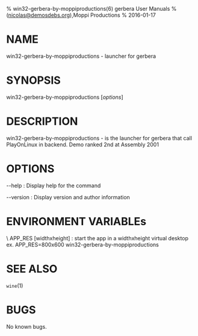 % win32-gerbera-by-moppiproductions(6) gerbera User Manuals
%  (nicolas@demosdebs.org),Moppi Productions
% 2016-01-17

# NAME
win32-gerbera-by-moppiproductions - launcher for gerbera

# SYNOPSIS
win32-gerbera-by-moppiproductions [*options*]

# DESCRIPTION
win32-gerbera-by-moppiproductions - is the launcher for gerbera that call PlayOnLinux in backend.
Demo ranked 2nd at Assembly 2001

# OPTIONS
\--help
:   Display help for the command

\--version
:   Display version and author information

# ENVIRONMENT VARIABLEs
\ APP_RES [widthxheight]
:	start the app in a widthxheight virtual desktop  
	ex. APP_RES=800x600 win32-gerbera-by-moppiproductions

# SEE ALSO
`wine`(1)

# BUGS
No known bugs.
